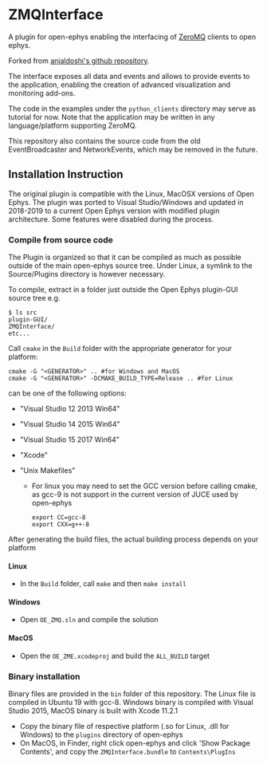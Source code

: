 # ZMQInterface

A plugin for open-ephys enabling the interfacing of [ZeroMQ](http://zeromq.org) clients to open ephys. 

Forked from [anjaldoshi's github repository](https://github.com/anjaldoshi/ZMQPlugins).

The interface exposes all data and events and allows to provide events to the application, enabling the creation of advanced visualization and monitoring add-ons.

The code in the examples under the `python_clients` directory may serve as tutorial for now. Note that the application may be written in any language/platform supporting ZeroMQ.

This repository also contains the source code from the old EventBroadcaster and NetworkEvents, which may be removed in the future.

## Installation Instruction

The original plugin is compatible with the Linux, MacOSX versions of Open Ephys. The plugin was ported to Visual Studio/Windows and updated in 2018-2019 to a current Open Ephys version with modified plugin architecture. Some features were disabled during the process.

### Compile from source code

The Plugin is organized so that it can be compiled as much as possible outside of the main open-ephys source tree. Under Linux, a symlink to the Source/Plugins directory is however necessary. 


To compile, extract in a folder just outside the Open Ephys plugin-GUI source tree
e.g. 

```
$ ls src
plugin-GUI/
ZMQInterface/
etc...
```

Call `cmake` in the `Build` folder with the appropriate generator for your platform:

```
cmake -G "<GENERATOR>" .. #for Windows and MacOS
cmake -G "<GENERATOR>" -DCMAKE_BUILD_TYPE=Release .. #for Linux
```

<GENERATOR> can be one of the following options:

- "Visual Studio 12 2013 Win64"

- "Visual Studio 14 2015 Win64"

- "Visual Studio 15 2017 Win64"

- "Xcode"

- "Unix Makefiles" 

  - For linux you may need to set the GCC version before calling cmake, as gcc-9 is not support in the current version of JUCE used by open-ephys

    ```
    export CC=gcc-8
    export CXX=g++-8
    ```

After generating the build files, the actual building process depends on your platform

#### Linux

- In the `Build` folder, call `make` and then `make install`

#### Windows

- Open `OE_ZMQ.sln` and compile the solution

#### MacOS

- Open the `OE_ZME.xcodeproj` and build the `ALL_BUILD` target

### Binary installation 
Binary files are provided in the `bin` folder of this repository. The Linux file is compiled in Ubuntu 19 with gcc-8. Windows binary is compiled with Visual Studio 2015, MacOS binary is built with Xcode 11.2.1

- Copy the binary file of respective platform (.so for Linux, .dll for Windows) to the `plugins` directory of open-ephys
- On MacOS, in Finder, right click open-ephys and click 'Show Package Contents', and copy the `ZMQInterface.bundle` to `Contents\PlugIns`

 




